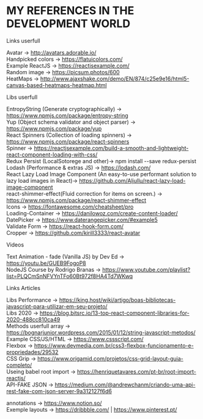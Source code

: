 <h1>MY REFERENCES IN THE DEVELOPMENT WORLD</h1>

Links userfull

Avatar -> http://avatars.adorable.io/
<br/>
Handpicked colors -> https://flatuicolors.com/
<br/>
Example ReactJS -> https://reactjsexample.com/
<br/>
Random image -> https://picsum.photos/600
<br/>
HeatMaps -> http://www.ajaxshake.com/demo/EN/874/c25e9e16/html5-canvas-based-heatmaps-heatmap.html



Libs userfull


EntropyString (Generate cryptographically) -> https://www.npmjs.com/package/entropy-string
<br/>
Yup (Object schema validator and object parser) -> https://www.npmjs.com/package/yup
<br/>
React Spinners (Collection of loading spinners) -> https://www.npmjs.com/package/react-spinners
<br/>
Spinner -> https://reactjsexample.com/build-a-smooth-and-lightweight-react-component-loading-with-css/
<br/>
Redux Persist (LocalSotorege and other)-> npm install --save redux-persist 
Lodash (Performance & extras JS) -> https://lodash.com/
<br/>
React Lazy Load Image Component (An easy-to-use performant solution to lazy load images in React)-> https://github.com/Aljullu/react-lazy-load-image-component
<br/>
react-shimmer-effect(Fluid correction for items on screen.) -> https://www.npmjs.com/package/react-shimmer-effect
<br/>
Icons -> https://fontawesome.com/cheatsheet/pro
</br>
Loading-Container -> https://danilowoz.com/create-content-loader/
</br>
DatePicker -> https://www.daterangepicker.com/#example5
</br>
Validate Form -> https://react-hook-form.com/
</br>
Cropper -> https://github.com/kirill3333/react-avatar
 
Videos

Text Animation - fade (Vanilla JS) by Dev Ed -> https://youtu.be/GUEB9FogoP8
<br/>
NodeJS Course by Rodrigo Branas -> https://www.youtube.com/playlist?list=PLQCmSnNFVYnTFo60Bt972f8HA4Td7WKwq

Links Articles

Libs Performance -> https://king.host/wiki/artigo/boas-bibliotecas-javascript-para-utilizar-em-seu-projeto/
<br/>
Libs 2020 -> https://blog.bitsrc.io/13-top-react-component-libraries-for-2020-488cc810ca49
<br/>
Methods userfull array -> https://bognarjunior.wordpress.com/2015/01/12/string-javascript-metodos/
<br/>
Example CSS/JS/HTML -> https://www.cssscript.com/
<br/>
Flexbox -> https://www.devmedia.com.br/css3-flexbox-funcionamento-e-propriedades/29532
<br/>
CSS Grip -> https://www.origamid.com/projetos/css-grid-layout-guia-completo/
<br/>
Useing babel root import -> https://henriquetavares.com/pt-br/root-import-reactjs/
<br/>
API-FAKE JSON -> https://medium.com/@andrewchanm/criando-uma-api-rest-fake-com-json-server-9a312127f6d6

annotations -> https://www.notion.so/
<br/>
Exemple layouts -> https://dribbble.com/ | https://www.pinterest.pt/

